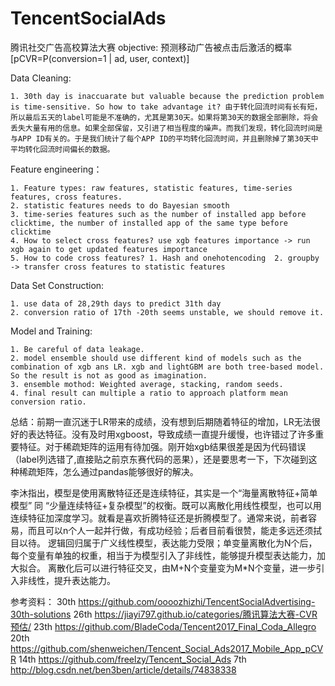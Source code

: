 # TencentSocialAds
腾讯社交广告高校算法大赛
objective: 预测移动广告被点击后激活的概率 [pCVR=P(conversion=1 | ad, user, context)]

Data Cleaning:

	1. 30th day is inaccuarate but valuable because the prediction problem is time-sensitive. So how to take advantage it? 由于转化回流时间有长有短，所以最后五天的label可能是不准确的，尤其是第30天。如果将第30天的数据全部删除，将会丢失大量有用的信息。如果全部保留，又引进了相当程度的噪声。而我们发现，转化回流时间是与APP ID有关的。于是我们统计了每个APP ID的平均转化回流时间，并且删除掉了第30天中平均转化回流时间偏长的数据。

Feature engineering：

	1. Feature types: raw features, statistic features, time-series features, cross features. 
	2. statistic features needs to do Bayesian smooth
	3. time-series features such as the number of installed app before clicktime, the number of installed app of the same type before clicktime
	4. How to select cross features? use xgb features importance -> run xgb again to get updated features importance
	5. How to code cross features? 1. Hash and onehotencoding  2. groupby -> transfer cross features to statistic features   
	
Data Set Construction:

	1. use data of 28,29th days to predict 31th day
	2. conversion ratio of 17th -20th seems unstable, we should remove it. 
	
Model and Training:

	1. Be careful of data leakage. 
	2. model ensemble should use different kind of models such as the combination of xgb ans LR. xgb and lightGBM are both tree-based model. So the result is not as good as imagination. 
	3. ensemble mothod: Weighted average, stacking, random seeds.
	4. final result can multiple a ratio to approach platform mean conversion ratio.


总结：前期一直沉迷于LR带来的成绩，没有想到后期随着特征的增加，LR无法很好的表达特征。没有及时用xgboost，导致成绩一直提升缓慢，也许错过了许多重要特征。对于稀疏矩阵的运用有待加强。刚开始xgb结果很差是因为代码错误（label列选错了,直接贴之前京东赛代码的恶果），还是要思考一下，下次碰到这种稀疏矩阵，怎么通过pandas能够很好的解决。

李沐指出，模型是使用离散特征还是连续特征，其实是一个“海量离散特征+简单模型” 同 “少量连续特征+复杂模型”的权衡。既可以离散化用线性模型，也可以用连续特征加深度学习。就看是喜欢折腾特征还是折腾模型了。通常来说，前者容易，而且可以n个人一起并行做，有成功经验；后者目前看很赞，能走多远还须拭目以待。
逻辑回归属于广义线性模型，表达能力受限；单变量离散化为N个后，每个变量有单独的权重，相当于为模型引入了非线性，能够提升模型表达能力，加大拟合。
离散化后可以进行特征交叉，由M+N个变量变为M*N个变量，进一步引入非线性，提升表达能力。


参考资料：
30th https://github.com/oooozhizhi/TencentSocialAdvertising-30th-solutions
26th https://jiayi797.github.io/categories/腾讯算法大赛-CVR预估/
23th https://github.com/BladeCoda/Tencent2017_Final_Coda_Allegro
20th https://github.com/shenweichen/Tencent_Social_Ads2017_Mobile_App_pCVR
14th https://github.com/freelzy/Tencent_Social_Ads
7th http://blog.csdn.net/ben3ben/article/details/74838338
